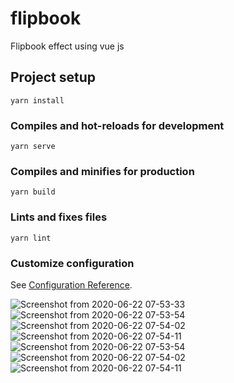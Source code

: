 # flipbook
Flipbook effect using vue js

## Project setup
```
yarn install
```

### Compiles and hot-reloads for development
```
yarn serve
```

### Compiles and minifies for production
```
yarn build
```

### Lints and fixes files
```
yarn lint
```

### Customize configuration
See [Configuration Reference](https://cli.vuejs.org/config/).

![Screenshot from 2020-06-22 07-53-33](https://user-images.githubusercontent.com/38497682/85242803-a582ea80-b45d-11ea-8c05-e04c673bd240.png)
![Screenshot from 2020-06-22 07-53-54](https://user-images.githubusercontent.com/38497682/85242806-a9af0800-b45d-11ea-9e1e-dea6994a6d46.png)
![Screenshot from 2020-06-22 07-54-02](https://user-images.githubusercontent.com/38497682/85242808-aae03500-b45d-11ea-908f-72ee50cd6748.png)
![Screenshot from 2020-06-22 07-54-11](https://user-images.githubusercontent.com/38497682/85242812-ab78cb80-b45d-11ea-85e6-527d99b73f55.png)
![Screenshot from 2020-06-22 07-53-54](https://user-images.githubusercontent.com/38497682/85242814-aca9f880-b45d-11ea-81c9-97cc2773478b.png)
![Screenshot from 2020-06-22 07-54-02](https://user-images.githubusercontent.com/38497682/85242815-ad428f00-b45d-11ea-8ca1-133f99eee4fc.png)
![Screenshot from 2020-06-22 07-54-11](https://user-images.githubusercontent.com/38497682/85242817-ae73bc00-b45d-11ea-9931-3eacc7e5af8c.png)

